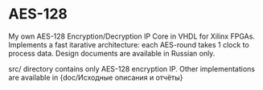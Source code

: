 # AES-128
My own AES-128 Encryption/Decryption IP Core in VHDL for Xilinx FPGAs. Implements a fast itarative architecture: each AES-round takes 1 clock to process data.
Design documents are available in Russian only.

src/ directory contains only AES-128 encryption IP.
Other implementations are available in {doc/Исходные описания и отчёты}
